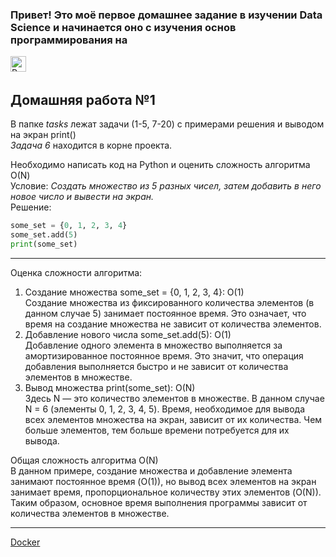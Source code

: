 ### Привет! Это моё первое домашнее задание в изучении Data Science и начинается оно с изучения основ программирования на  
<img src="https://img.shields.io/badge/Python-282C34?logo=python&logoColor=3776AB" alt="Python logo" title="Python" height="25" />&nbsp;

## Домашняя работа №1

В папке *tasks* лежат задачи (1-5, 7-20) с примерами решения и выводом на экран print()  
*Задача 6* находится в корне проекта.  

Необходимо написать код на Python и оценить сложность алгоритма О(N)  
Условие: *Создать множество из 5 разных чисел, затем добавить в него новое число и вывести на экран.*  
Решение:  
```python
some_set = {0, 1, 2, 3, 4}
some_set.add(5)
print(some_set)
```  
----

Оценка сложности алгоритма:  
1. Создание множества some_set = {0, 1, 2, 3, 4}: O(1)  
Создание множества из фиксированного количества элементов (в данном случае 5) занимает постоянное время. Это означает, что время на создание множества не зависит от количества элементов. 
2. Добавление нового числа some_set.add(5): O(1)  
Добавление одного элемента в множество выполняется за амортизированное постоянное время. Это значит, что операция добавления выполняется быстро и не зависит от количества элементов в множестве.
3. Вывод множества print(some_set): O(N)  
Здесь N — это количество элементов в множестве. В данном случае N = 6 (элементы 0, 1, 2, 3, 4, 5). Время, необходимое для вывода всех элементов множества на экран, зависит от их количества. Чем больше элементов, тем больше времени потребуется для их вывода.

Общая сложность алгоритма O(N)  
  В данном примере, создание множества и добавление элемента занимают постоянное время (O(1)), но вывод всех элементов на экран занимает время, пропорциональное количеству этих элементов (O(N)). Таким образом, основное время выполнения программы зависит от количества элементов в множестве.
  
----

[Docker](https://hub.docker.com/r/yanatemirgalieva/my-python-app)
